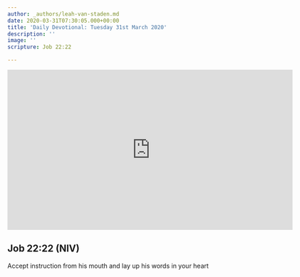```yaml
---
author: _authors/leah-van-staden.md
date: 2020-03-31T07:30:05.000+00:00
title: 'Daily Devotional: Tuesday 31st March 2020'
description: ''
image: ''
scripture: Job 22:22

---
```

<iframe src="https://player.vimeo.com/video/402463289" width="640" height="360" frameborder="0" allow="autoplay; fullscreen" allowfullscreen></iframe>

## Job 22:22 (NIV)

Accept instruction from his mouth and lay up his words in your heart